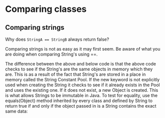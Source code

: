 # Comparing classes

## Comparing strings

Why does `StringA == StringB` always return false?

Comparing strings is not as easy as it may first seem. Be aware of what you are doing when comparing String's using ==.

The difference between the above and below code is that the above code checks to see if the String's are the same objects in memory which they are. This is as a result of the fact that String's are stored in a place in memory called the String Constant Pool. If the new keyword is not explicitly used when creating the String it checks to see if it already exists in the Pool and uses the existing one. If it does not exist, a new Object is created. This is what allows Strings to be immutable in Java. To test for equality, use the equals\(Object\) method inherited by every class and defined by String to return true if and only if the object passed in is a String contains the exact same data:

